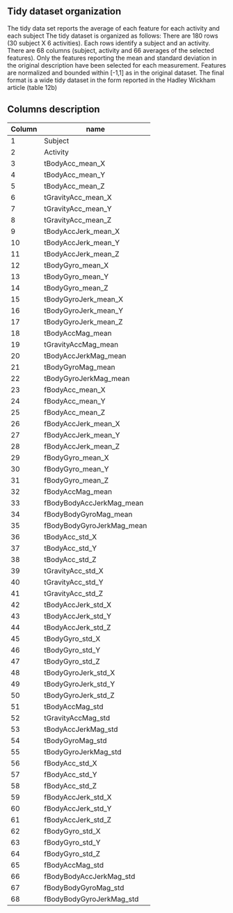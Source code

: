 ## Tidy dataset organization
The tidy data set reports the average of each feature for each activity and each subject
The tidy dataset is organized as follows:
There are 180 rows (30 subject X 6 activities). Each rows identify a subject and an 
activity.
There are 68 columns (subject, activity and 66 averages of the selected features).
Only the features reporting the mean and standard deviation in the original description 
have been selected for each measurement.
Features are normalized and bounded within [-1,1] as in the original dataset.
The final format is a wide tidy dataset in the form reported in the Hadley Wickham article 
(table 12b)

## Columns description

Column | name
-------|-------
1      | Subject
2      | Activity
3 | tBodyAcc_mean_X
4	| tBodyAcc_mean_Y
5	| tBodyAcc_mean_Z
6	| tGravityAcc_mean_X
7	| tGravityAcc_mean_Y
8	| tGravityAcc_mean_Z
9	| tBodyAccJerk_mean_X
10	| tBodyAccJerk_mean_Y
11	| tBodyAccJerk_mean_Z
12	| tBodyGyro_mean_X
13	| tBodyGyro_mean_Y
14	| tBodyGyro_mean_Z
15	| tBodyGyroJerk_mean_X
16	| tBodyGyroJerk_mean_Y
17	| tBodyGyroJerk_mean_Z
18	| tBodyAccMag_mean
19	| tGravityAccMag_mean
20	| tBodyAccJerkMag_mean
21	| tBodyGyroMag_mean
22	| tBodyGyroJerkMag_mean
23	| fBodyAcc_mean_X
24	| fBodyAcc_mean_Y
25	| fBodyAcc_mean_Z
26	| fBodyAccJerk_mean_X
27	| fBodyAccJerk_mean_Y
28	| fBodyAccJerk_mean_Z
29	| fBodyGyro_mean_X
30	| fBodyGyro_mean_Y
31	| fBodyGyro_mean_Z
32	| fBodyAccMag_mean
33	| fBodyBodyAccJerkMag_mean
34	| fBodyBodyGyroMag_mean
35	| fBodyBodyGyroJerkMag_mean
36	| tBodyAcc_std_X
37	| tBodyAcc_std_Y
38	| tBodyAcc_std_Z
39	| tGravityAcc_std_X
40	| tGravityAcc_std_Y
41	| tGravityAcc_std_Z
42	| tBodyAccJerk_std_X
43	| tBodyAccJerk_std_Y
44	| tBodyAccJerk_std_Z
45	| tBodyGyro_std_X
46	| tBodyGyro_std_Y
47	| tBodyGyro_std_Z
48	| tBodyGyroJerk_std_X
49	| tBodyGyroJerk_std_Y
50	| tBodyGyroJerk_std_Z
51	| tBodyAccMag_std
52	| tGravityAccMag_std
53	| tBodyAccJerkMag_std
54	| tBodyGyroMag_std
55	| tBodyGyroJerkMag_std
56	| fBodyAcc_std_X
57	| fBodyAcc_std_Y
58	| fBodyAcc_std_Z
59	| fBodyAccJerk_std_X
60	| fBodyAccJerk_std_Y
61	| fBodyAccJerk_std_Z
62	| fBodyGyro_std_X
63	| fBodyGyro_std_Y
64	| fBodyGyro_std_Z
65	| fBodyAccMag_std
66	| fBodyBodyAccJerkMag_std
67	| fBodyBodyGyroMag_std
68	| fBodyBodyGyroJerkMag_std
